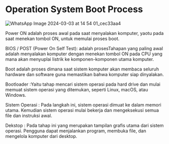 # Operation System Boot Process
![WhatsApp Image 2024-03-03 at 14 54 01_cec33aa4](https://github.com/Meiradina/SysOP24-3123521023/assets/160557713/fb0995f4-fcb0-430e-8539-06432a524765)

Power ON adalah proses awal pada saat menyalakan komputer, yaotu pada saat menekan tombol ON, untuk memulai proses boot. 

BIOS / POST (Power On Self Test): adalah prosesTahapan yang paling awal adalah menyalakan komputer dengan menekan tombol ON pada CPU yang mana akan menyuplai listrik ke komponen-komponen utama komputer.

Boot adalah proses dimana saat sistem komputer akan membaca seluruh hardware dan software guna memastikan bahwa komputer siap dinyalakan.

Bootloader :Yaitu tahap mencari sistem operasi pada hard drive dan mulai memuat sistem operasi yang ditemukan, seperti Linux, macOS, atau Windows.

Sistem Operasi : Pada langkah ini, sistem operasi dimuat ke dalam memori utama. Kemudian sistem operasi mulai bekerja dan mengeksekusi semua file dan instruksi awal.

Dekstop : Pada tahap ini yang merupakan tampilan grafis utama dari sistem operasi. Pengguna dapat menjalankan program, membuka file, dan mengelola komputer dari desktop.


